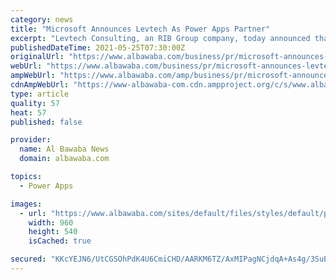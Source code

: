 ```yaml
---
category: news
title: "Microsoft Announces Levtech As Power Apps Partner"
excerpt: "Levtech Consulting, an RIB Group company, today announced that it has extended its partnership with Microsoft to be a certified Power Apps Partner Levtech Consulting, an RIB Group company ..."
publishedDateTime: 2021-05-25T07:30:00Z
originalUrl: "https://www.albawaba.com/business/pr/microsoft-announces-levtech-power-apps-partner-1429413"
webUrl: "https://www.albawaba.com/business/pr/microsoft-announces-levtech-power-apps-partner-1429413"
ampWebUrl: "https://www.albawaba.com/amp/business/pr/microsoft-announces-levtech-power-apps-partner-1429413"
cdnAmpWebUrl: "https://www-albawaba-com.cdn.ampproject.org/c/s/www.albawaba.com/amp/business/pr/microsoft-announces-levtech-power-apps-partner-1429413"
type: article
quality: 57
heat: 57
published: false

provider:
  name: Al Bawaba News
  domain: albawaba.com

topics:
  - Power Apps

images:
  - url: "https://www.albawaba.com/sites/default/files/styles/default/public/2021-05/Anilesh%20Kumar%2C%20CEO%2C%20Levtech%20Consulting.JPG?itok=FNOzJPpk"
    width: 960
    height: 540
    isCached: true

secured: "KKcYEJN6/UtCGSOhPdK4U6CmiCHD/AARKM6TZ/AxMIPagNCjdqA+As4g/3SuE8vLvFw8ul8tqbypwqXbWKBPmP1WKhhrduymIcpNyk5n0fLgFM/xDcyghpVdjfrEAi3iH0odYqcn3fr6SmoQcwmNP0cwr2IZ45iYlKruioxhefOQmFa77hqjkB3iA36YtHAev6CqMGBFH4XeK9q0PqvxA54TGSIBos43UrcG/KY20tnSPlb+CC6Q4tUNywwSS2jI4YqIgV02WYl8spwyhATAJ2KMMg4/VOzXKP2n1e5cn20ZOQVsFTLQkO9i1rl2UEpUeveie0BjbZjbn3VKCYbUxC+AsUjcIv2ABcDsiVky4KA=;SdI33QERQq4iyQY/PvVADQ=="
---
```


